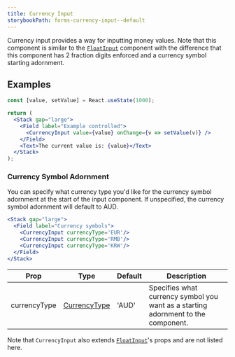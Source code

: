 ```yaml
---
title: Currency Input
storybookPath: forms-currency-input--default
---
```


Currency input provides a way for inputting money values. Note that this component is similar to the [`FloatInput`](/package/float-input) component with the difference that this component has 2 fraction digits enforced and a currency symbol starting adornment.

## Examples

```jsx live
const [value, setValue] = React.useState(1000);

return (
  <Stack gap="large">
    <Field label="Example controlled">
      <CurrencyInput value={value} onChange={v => setValue(v)} />
    </Field>
    <Text>The current value is: {value}</Text>
  </Stack>
);
```

### Currency Symbol Adornment

You can specify what currency type you'd like for the currency symbol adornment at the start of the input component. If unspecified, the currency symbol adornment will default to AUD.

```jsx live
<Stack gap="large">
  <Field label="Currency symbols">
    <CurrencyInput currencyType='EUR'/>
    <CurrencyInput currencyType='RMB'/>
    <CurrencyInput currencyType='KRW'/>
  </Field>
</Stack>
```

| Prop            | Type                                 | Default | Description                                                                                                                                                 |
| --------------- | ------------------------------------ | ------- | ----------------------------------------------------------------------------------------------------------------------------------------------------------- |
|currencyType| [CurrencyType][currency-symbol-type] | 'AUD' | Specifies what currency symbol you want as a starting adornment to the component.|

Note that `CurrencyInput` also extends [`FloatInput`](/package/float-input)'s props and are not listed here.

[currency-symbol-type]:
  https://github.com/brighte-labs/spark-web/blob/float-input-component/packages/currency-input/src/currencySymbolMap.ts